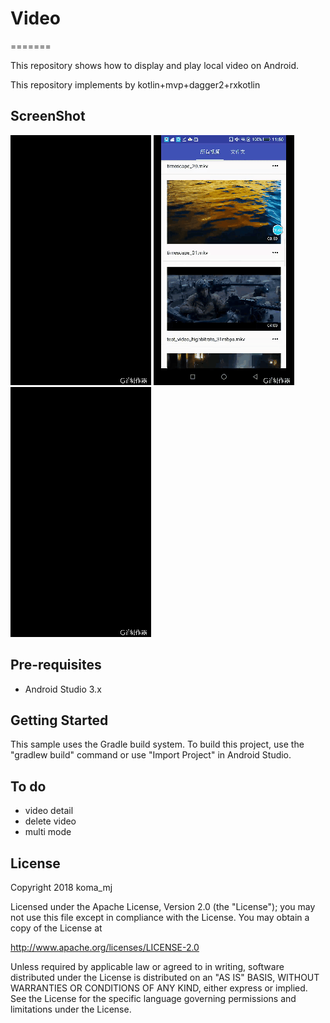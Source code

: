 # Video
=======

This repository shows how to display and play local video on Android.

This repository implements by kotlin+mvp+dagger2+rxkotlin

ScreenShot
----------
![PREVIEW1](./captures/launcher.gif)
![PREVIEW2](./captures/player.gif)
![PREVIEW3](./captures/folder.gif)

Pre-requisites
--------------

- Android Studio 3.x

Getting Started
---------------

This sample uses the Gradle build system. To build this project, use the
"gradlew build" command or use "Import Project" in Android Studio.

To do
-----
- video detail
- delete video
- multi mode


License
-------

Copyright 2018 koma_mj
 
Licensed under the Apache License, Version 2.0 (the "License");
you may not use this file except in compliance with the License.
You may obtain a copy of the License at
 
   http://www.apache.org/licenses/LICENSE-2.0
 
Unless required by applicable law or agreed to in writing, software
distributed under the License is distributed on an "AS IS" BASIS,
WITHOUT WARRANTIES OR CONDITIONS OF ANY KIND, either express or implied.
See the License for the specific language governing permissions and
limitations under the License.
